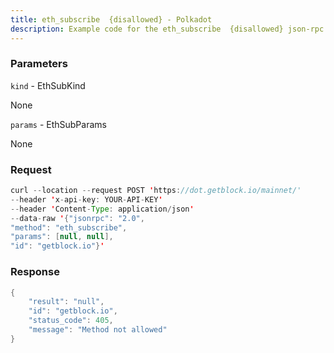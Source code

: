 ```yaml
---
title: eth_subscribe  {disallowed} - Polkadot
description: Example code for the eth_subscribe  {disallowed} json-rpc method. Сomplete guide on how to use eth_subscribe  {disallowed} json-rpc in GetBlock.io Web3 documentation.
---
```


### Parameters


`kind` - EthSubKind

None

`params` - EthSubParams

None

### Request

``` java
curl --location --request POST 'https://dot.getblock.io/mainnet/' 
--header 'x-api-key: YOUR-API-KEY' 
--header 'Content-Type: application/json' 
--data-raw '{"jsonrpc": "2.0",
"method": "eth_subscribe",
"params": [null, null],
"id": "getblock.io"}'
```

###  Response

``` java
{
    "result": "null",
    "id": "getblock.io",
    "status_code": 405,
    "message": "Method not allowed"
}
```


